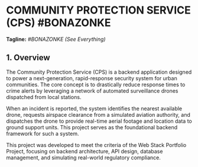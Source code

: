 # COMMUNITY PROTECTION SERVICE (CPS) #BONAZONKE

**Tagline:** *#BONAZONKE (See Everything)*

## 1. Overview

The Community Protection Service (CPS) is a backend application designed to power a next-generation, rapid-response security system for urban communities. The core concept is to drastically reduce response times to crime alerts by leveraging a network of automated surveillance drones dispatched from local stations.

When an incident is reported, the system identifies the nearest available drone, requests airspace clearance from a simulated aviation authority, and dispatches the drone to provide real-time aerial footage and location data to ground support units. This project serves as the foundational backend framework for such a system.

This project was developed to meet the criteria of the Web Stack Portfolio Project, focusing on backend architecture, API design, database management, and simulating real-world regulatory compliance.
